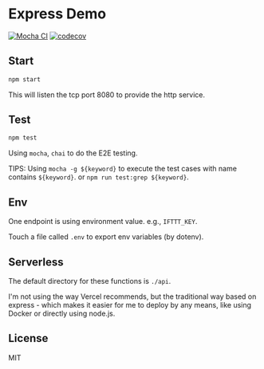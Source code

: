 # Express Demo

[![Mocha CI](https://github.com/Lonor/express-api/actions/workflows/ci.yaml/badge.svg)](https://github.com/Lonor/express-api/actions/workflows/ci.yaml)
[![codecov](https://codecov.io/gh/Lonor/express-api/branch/main/graph/badge.svg?token=KI6j0Pvoid)](https://codecov.io/gh/Lonor/express-api)

## Start

```sh
npm start
```

This will listen the tcp port 8080 to provide the http service.

## Test

```sh
npm test
```

Using `mocha`, `chai` to do the E2E testing.

TIPS: Using `mocha -g ${keyword}` to execute the test cases with name contains `${keyword}`.
or `npm run test:grep ${keyword}`.

## Env

One endpoint is using environment value. e.g., `IFTTT_KEY`.

Touch a file called `.env` to export env variables (by dotenv).

## Serverless

The default directory for these functions is `./api`.

I'm not using the way Vercel recommends, but the traditional way based on express - which makes it easier for me to deploy by any means, like using Docker or directly using node.js.

## License

MIT
